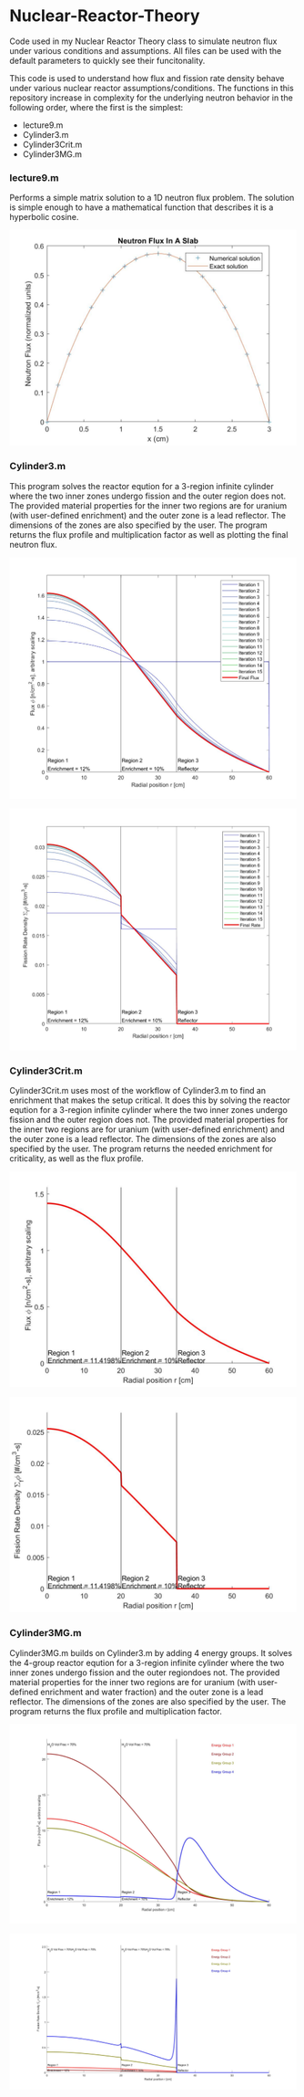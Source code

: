 # Nuclear-Reactor-Theory
Code used in my Nuclear Reactor Theory class to simulate neutron flux under various conditions and assumptions. All files can be used with the default parameters to quickly see their funcitonality.

This code is used to understand how flux and fission rate density behave under various nuclear reactor assumptions/conditions. The functions in this repository increase in complexity for the underlying neutron behavior in the following order, where the first is the simplest:
- lecture9.m
- Cylinder3.m
- Cylinder3Crit.m
- Cylinder3MG.m

### lecture9.m
Performs a simple matrix solution to a 1D neutron flux problem. The solution is simple enough to have a mathematical function that describes it is a hyperbolic cosine.

![Alt text](outputs/lecture9_output.jpg)

### Cylinder3.m
This program solves the reactor eqution for a 3-region infinite cylinder where the two inner zones undergo fission and the outer region does not. The provided material properties for the inner two regions are for uranium (with user-defined enrichment) and the outer zone is a lead reflector. The dimensions of the zones are also specified by the user. The program returns the flux profile and multiplication factor as well as plotting the final neutron flux.

![Alt text](outputs/Cylinder3_output_flux.jpg)

![Alt text](outputs/Cylinder3_output_fission.jpg)

### Cylinder3Crit.m
Cylinder3Crit.m uses most of the workflow of Cylinder3.m to find an enrichment that makes the setup critical. It does this by solving the reactor eqution for a 3-region infinite cylinder where the two inner zones undergo fission and the outer region does not. The provided material properties for the inner two regions are for uranium (with user-defined enrichment) and the outer zone is a lead reflector. The dimensions of the zones are also specified by the user. The program returns the needed enrichment for criticality, as well as the flux profile. 

![Alt text](outputs/Cylinder3Crit_output_flux.jpg)

![Alt text](outputs/Cylinder3Crit_output_fission.jpg)

### Cylinder3MG.m
Cylinder3MG.m builds on Cylinder3.m by adding 4 energy groups. It solves the 4-group reactor eqution for a 3-region infinite cylinder where the two inner zones undergo fission and the outer regiondoes not. The provided material properties for the inner two regions are for uranium (with user-defined enrichment and water fraction) and the outer zone is a lead reflector. The dimensions of the zones are also specified by the user. The program returns the flux profile and multiplication factor.

![Alt text](outputs/Cylinder3MG_output_flux.jpg)

![Alt text](outputs/Cylinder3MG_output_fission.jpg)
